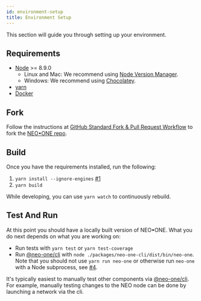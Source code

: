 ```yaml
---
id: environment-setup
title: Environment Setup
---
```

This section will guide you through setting up your environment.

## Requirements

- [Node](https://nodejs.org) >= 8.9.0
  - Linux and Mac: We recommend using [Node Version Manager](https://github.com/creationix/nvm).
  - Windows: We recommend using [Chocolatey](https://chocolatey.org/).
- [yarn](https://yarnpkg.com/docs/install)
- [Docker](https://www.docker.com/community-edition)

## Fork

Follow the instructions at [GitHub Standard Fork & Pull Request Workflow](https://gist.github.com/Chaser324/ce0505fbed06b947d962) to fork the [NEO•ONE repo](https://github.com/neo-one-suite/neo-one).

## Build

Once you have the requirements installed, run the following:
1. `yarn install --ignore-engines` [#1](https://github.com/neo-one-suite/neo-one/issues/1)
2. `yarn build`

While developing, you can use `yarn watch` to continuously rebuild.

## Test And Run

At this point you should have a locally built version of NEO•ONE. What you do next depends on what you are working on:

- Run tests with `yarn test` or `yarn test-coverage`
- Run [@neo-one/cli](codebase-overview.md#cli) with `node ./packages/neo-one-cli/dist/bin/neo-one`. Note that you should not use `yarn run neo-one` or otherwise run `neo-one` with a Node subprocess, see [#4](https://github.com/neo-one-suite/neo-one/issues/4).


It's typically easiest to manually test other components via [@neo-one/cli](codebase-overview.md#cli). For example, manually testing changes to the NEO node can be done by launching a network via the cli.
